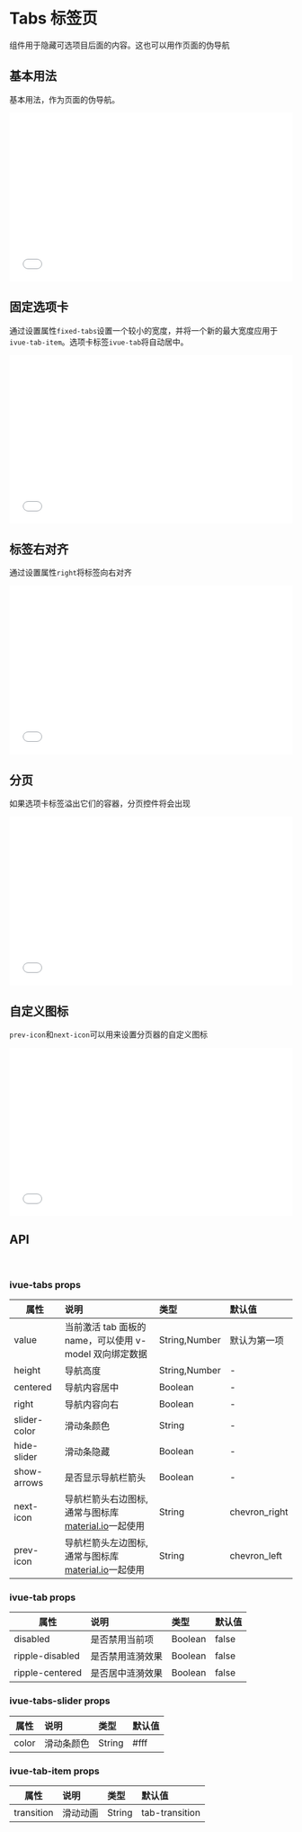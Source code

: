 # Tabs 标签页

组件用于隐藏可选项目后面的内容。这也可以用作页面的伪导航     

## 基本用法

基本用法，作为页面的伪导航。

<iframe width="100%" height="300" src="//jsfiddle.net/qq282126990/1n356yjx/embedded/result,html,css,js/" allowfullscreen="allowfullscreen" allowpaymentrequest frameborder="0"></iframe>

## 固定选项卡

通过设置属性```fixed-tabs```设置一个较小的宽度，并将一个新的最大宽度应用于```ivue-tab-item```。选项卡标签```ivue-tab```将自动居中。

<iframe width="100%" height="300" src="//jsfiddle.net/qq282126990/871rpd9g/embedded/result,html,css,js/" allowfullscreen="allowfullscreen" allowpaymentrequest frameborder="0"></iframe>

## 标签右对齐

通过设置属性```right```将标签向右对齐

<iframe width="100%" height="300" src="//jsfiddle.net/qq282126990/783koq94/embedded/result,html,css,js/" allowfullscreen="allowfullscreen" allowpaymentrequest frameborder="0"></iframe>

## 分页

如果选项卡标签溢出它们的容器，分页控件将会出现

<iframe width="100%" height="300" src="//jsfiddle.net/qq282126990/r4fp1gLw/embedded/result,html,css,js/" allowfullscreen="allowfullscreen" allowpaymentrequest frameborder="0"></iframe>

## 自定义图标

```prev-icon```和```next-icon```可以用来设置分页器的自定义图标

<iframe width="100%" height="300" src="//jsfiddle.net/qq282126990/tbhdwaq9/embedded/result,html,css,js/" allowfullscreen="allowfullscreen" allowpaymentrequest frameborder="0"></iframe>


## API
<br>

### ivue-tabs props     

| 属性          | 说明                             | 类型   | 默认值 |
| ------------- | :------------------------------- | :----- | :----- |
| value    | 当前激活 tab 面板的 name，可以使用 v-model 双向绑定数据 | String,Number | 默认为第一项     |
| height   | 导航高度  | String,Number | -    |
| centered   | 导航内容居中  | Boolean | -    |
| right   | 导航内容向右  | Boolean | -    |
| slider-color   | 滑动条颜色  | String | -    |
| hide-slider   | 滑动条隐藏  | Boolean | -    |
| show-arrows   | 是否显示导航栏箭头  | Boolean | -    |
| next-icon   | 导航栏箭头右边图标,通常与图标库 [material.io](https://material.io/tools/icons/?icon=keyboard_arrow_left&style=baseline)一起使用  | String | chevron_right    |
| prev-icon   | 导航栏箭头左边图标,通常与图标库 [material.io](https://material.io/tools/icons/?icon=keyboard_arrow_left&style=baseline)一起使用  | String | chevron_left    |


### ivue-tab props     

| 属性          | 说明                             | 类型   | 默认值 |
| ------------- | :------------------------------- | :----- | :----- |
| disabled    | 是否禁用当前项 | Boolean | false      |
| ripple-disabled    | 是否禁用涟漪效果 | Boolean | false      |
| ripple-centered    | 是否居中涟漪效果 | Boolean | false      |
        

### ivue-tabs-slider props     

| 属性          | 说明                             | 类型   | 默认值 |
| ------------- | :------------------------------- | :----- | :----- |
| color    | 滑动条颜色 | String | #fff      |
        
### ivue-tab-item props     

| 属性          | 说明                             | 类型   | 默认值 |
| ------------- | :------------------------------- | :----- | :----- |
| transition    | 滑动动画 | String | tab-transition      |
        